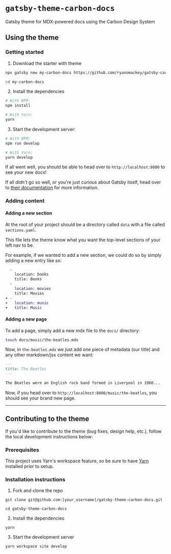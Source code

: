 # `gatsby-theme-carbon-docs`

Gatsby theme for MDX-powered docs using the Carbon Design System

## Using the theme

### Getting started

1. Download the starter with theme

```bash
npx gatsby new my-carbon-docs https://github.com/ryanomackey/gatsby-carbon-docs-starter

cd my-carbon-docs
```

2. Install the dependencies

```bash
# With NPM:
npm install

# With Yarn:
yarn
```

3. Start the development server:

```bash
# With NPM:
npm run develop

# With Yarn:
yarn develop
```

If all went well, you should be able to head over to `http://localhost:8000` to see your new docs!

If all _didn't_ go so well, or you're just curious about Gatsby itself, head over to [their documentation](https://www.gatsbyjs.org/docs/) for more information.

### Adding content

#### Adding a new section

At the root of your project should be a directory called `data` with a file called `sections.yaml`.

This file lets the theme know what you want the top-level sections of your left nav to be.

For example, if we wanted to add a new section, we could do so by simply adding a new entry like so:

```diff
  -
    location: books
    title: Books
  -
    location: movies
    title: Movies
+ -
+   location: music
+   title: Music
```

#### Adding a new page

To add a page, simply add a new mdx file to the `docs/` directory:

```bash
touch docs/music/the-beatles.mdx
```

Now, in `the-beatles.mdx` we just add one piece of metadata (our title) and any other markdown/jsx content we want:

```markdown:title=the-beatles.md
---
title: The Beatles
---

The Beatles were an English rock band formed in Liverpool in 1960...
```

Now, if you head over to `http://localhost:8000/music/the-beatles`, you should see your brand new page.

---

## Contributing to the theme

If you'd like to contribute to the theme (bug fixes, design help, etc.), follow the local development instructions below:

### Prerequisites

This project uses Yarn's workspace feature, so be sure to have [Yarn](https://yarnpkg.com) installed prior to setup.

### Installation instructions

1. Fork and clone the repo

```
git clone git@github.com:[your_username]/gatsby-theme-carbon-docs.git

cd gatsby-theme-carbon-docs
```

2. Install the dependencies

```
yarn
```

3. Start the development server

```
yarn workspace site develop
```